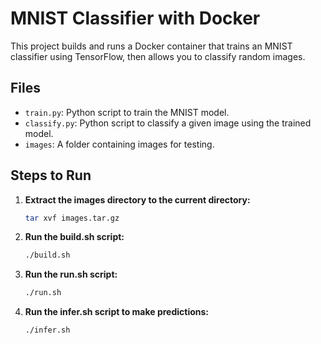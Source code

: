 # MNIST Classifier with Docker

This project builds and runs a Docker container that trains an MNIST classifier using TensorFlow, then allows you to classify random images.

## Files

- `train.py`: Python script to train the MNIST model.
- `classify.py`: Python script to classify a given image using the trained model.
- `images`: A folder containing images for testing.

## Steps to Run

1. **Extract the images directory to the current directory:**
   ```bash
   tar xvf images.tar.gz

2. **Run the build.sh script:**
   ```bash
   ./build.sh

3. **Run the run.sh script:**
   ```bash
   ./run.sh

4. **Run the infer.sh script to make predictions:**
   ```bash
   ./infer.sh